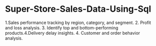 # Super-Store-Sales-Data-Using-Sql
1.Sales performance tracking by region, category, and segment.  2. Profit and loss analysis.   3. Identify top and bottom-performing products.4.Delivery delay insights.  4. Customer and order behavior analysis.
